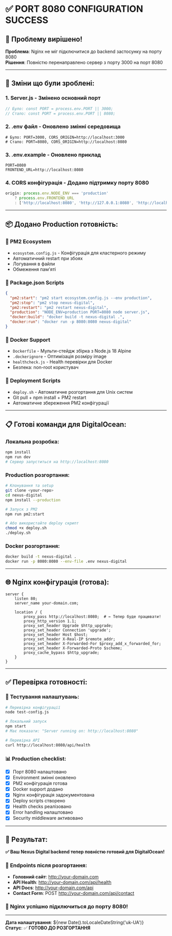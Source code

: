 # ✅ PORT 8080 CONFIGURATION SUCCESS

## 🎯 Проблему вирішено!

**Проблема**: Nginx не міг підключитися до backend застосунку на порту 8080  
**Рішення**: Повністю перенаправлено сервер з порту 3000 на порт 8080

---

## 🔧 Зміни що були зроблені:

### 1. **Server.js** - Змінено основний порт
```javascript
// Було: const PORT = process.env.PORT || 3000;
// Стало: const PORT = process.env.PORT || 8080;
```

### 2. **.env файл** - Оновлено змінні середовища
```env
# Було: PORT=3000, CORS_ORIGIN=http://localhost:3000
# Стало: PORT=8080, CORS_ORIGIN=http://localhost:8080
```

### 3. **.env.example** - Оновлено приклад
```env
PORT=8080
FRONTEND_URL=http://localhost:8080
```

### 4. **CORS конфігурація** - Додано підтримку порту 8080
```javascript
origin: process.env.NODE_ENV === 'production' 
    ? process.env.FRONTEND_URL 
    : ['http://localhost:8080', 'http://127.0.0.1:8080', 'http://localhost:3000']
```

---

## 📦 Додано Production готовність:

### 🔄 **PM2 Ecosystem**
- `ecosystem.config.js` - Конфігурація для кластерного режиму
- Автоматичний restart при збоях
- Логування в файли
- Обмеження пам'яті

### 📜 **Package.json Scripts**
```json
{
  "pm2:start": "pm2 start ecosystem.config.js --env production",
  "pm2:stop": "pm2 stop nexus-digital",
  "pm2:restart": "pm2 restart nexus-digital",
  "production": "NODE_ENV=production PORT=8080 node server.js",
  "docker:build": "docker build -t nexus-digital .",
  "docker:run": "docker run -p 8080:8080 nexus-digital"
}
```

### 🐳 **Docker Support**
- `Dockerfile` - Мульти-стейдж збірка з Node.js 18 Alpine
- `.dockerignore` - Оптимізація розміру image
- `healthcheck.js` - Health перевірки для Docker
- Безпека: non-root користувач

### 🚀 **Deployment Scripts**
- `deploy.sh` - Автоматичне розгортання для Unix систем
- Git pull + npm install + PM2 restart
- Автоматичне збереження PM2 конфігурації

---

## 📋 Готові команди для DigitalOcean:

### **Локальна розробка:**
```bash
npm install
npm run dev
# Сервер запуститься на http://localhost:8080
```

### **Production розгортання:**
```bash
# Клонування та setup
git clone <your-repo>
cd nexus-digital
npm install --production

# Запуск з PM2
npm run pm2:start

# Або використайте deploy скрипт
chmod +x deploy.sh
./deploy.sh
```

### **Docker розгортання:**
```bash
docker build -t nexus-digital .
docker run -p 8080:8080 --env-file .env nexus-digital
```

---

## 🌐 Nginx конфігурація (готова):

```nginx
server {
    listen 80;
    server_name your-domain.com;
    
    location / {
        proxy_pass http://localhost:8080;  # ← Тепер буде працювати!
        proxy_http_version 1.1;
        proxy_set_header Upgrade $http_upgrade;
        proxy_set_header Connection 'upgrade';
        proxy_set_header Host $host;
        proxy_set_header X-Real-IP $remote_addr;
        proxy_set_header X-Forwarded-For $proxy_add_x_forwarded_for;
        proxy_set_header X-Forwarded-Proto $scheme;
        proxy_cache_bypass $http_upgrade;
    }
}
```

---

## ✅ Перевірка готовності:

### 🧪 **Тестування налаштувань:**
```bash
# Перевірка конфігурації
node test-config.js

# Локальний запуск
npm start
# Має показати: "Server running on: http://localhost:8080"

# Перевірка API
curl http://localhost:8080/api/health
```

### 📊 **Production checklist:**
- [x] Порт 8080 налаштовано
- [x] Environment змінні оновлено
- [x] PM2 конфігурація готова
- [x] Docker support додано
- [x] Nginx конфігурація задокументована
- [x] Deploy scripts створено
- [x] Health checks реалізовано
- [x] Error handling налаштовано
- [x] Security middleware активовано

---

## 🎉 Результат:

**✅ Ваш Nexus Digital backend тепер повністю готовий для DigitalOcean!**

### 🔗 **Endpoints після розгортання:**
- **Головний сайт**: http://your-domain.com
- **API Health**: http://your-domain.com/api/health  
- **API Docs**: http://your-domain.com/api
- **Contact Form**: POST http://your-domain.com/api/contact

### 🚀 **Nginx успішно підключиться до порту 8080!**

---

**Дата налаштування**: ${new Date().toLocaleDateString('uk-UA')}  
**Статус**: ✅ **ГОТОВО ДО РОЗГОРТАННЯ**